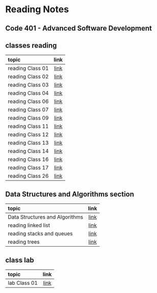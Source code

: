 # Reading Notes

## Code 401 - Advanced Software Development

## classes reading

| topic       | link 
| :---        |    :----:  
| reading Class 01 | [link](./class01.md)
| reading Class 02 | [link](./class02.md)
| reading Class 03 | [link](./class03.md)
| reading Class 04 | [link](./class04.md)
| reading Class 06 | [link](./class06.md)
| reading Class 07 | [link](./class07.md)
| reading Class 09 | [link](./class09.md)
| reading Class 11 | [link](./class11.md)
| reading Class 12 | [link](./class12.md)
| reading Class 13 | [link](./class13.md)
| reading Class 14 | [link](./class14.md)
| reading Class 16 | [link](./class16.md)
| reading Class 17 | [link](./class17.md)
| reading Class 26 | [link](./class26.md)

## Data Structures and Algorithms section

| topic       | link 
| :---        |    :----:  
| Data Structures and Algorithms | [link](./Data%20Structures%20and%20Algorithms.md)
| reading linked list | [link](linked%20list.md)
| reading stacks and queues | [link](./stacks%20and%20queues.md)
| reading trees | [link](./trees.md)

## class lab

| topic       | link 
| :---        |    :----:  
| lab Class 01 | [link](https://github.com/Ahmad-Alanati/snakes-cafe)

